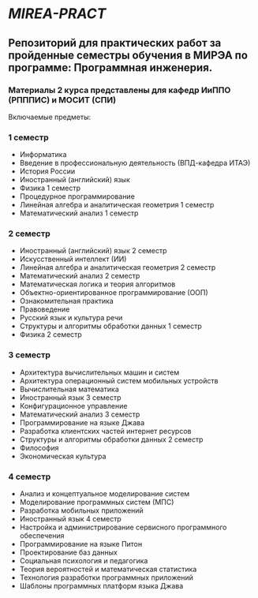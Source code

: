 # *MIREA-PRACT*
## Репозиторий для практических работ за пройденные семестры обучения в МИРЭА по программе: Программная инженерия.
### Материалы 2 курса представлены для кафедр ИиППО (РПППИС) и МОСИТ (СПИ)
Включаемые предметы:
### 1 семестр
+ Информатика
+ Введение в профессиональную деятельность (ВПД-кафедра ИТАЭ)
+ История России
+ Иностранный (английский) язык
+ Физика 1 семестр
+ Процедурное программирование
+ Линейная алгебра и аналитическая геометрия 1 семестр
+ Математический анализ 1 семестр
### 2 семестр
+ Иностранный (английский) язык 2 семестр
+ Искусственный интеллект (ИИ)
+ Линейная алгебра и аналитическая геометрия 2 семестр
+ Математический анализ 2 семестр
+ Математическая логика и теория алгоритмов
+ Объектно-ориентированное программирование (ООП)
+ Ознакомительная практика
+ Правоведение
+ Русский язык и культура речи
+ Структуры и алгоритмы обработки данных 1 семестр
+ Физика 2 семестр
### 3 семестр
+ Архитектура вычислительных машин и систем
+ Архитектура операционный систем мобильных устройств
+ Вычислительная математика
+ Иностранный язык 3 семестр
+ Конфигурационное управление
+ Математический анализ 3 семестр
+ Программирование на языке Джава
+ Разработка клиентских частей интернет ресурсов
+ Структуры и алгоритмы обработки данных 2 семестр
+ Философия
+ Экономическая культура
### 4 семестр
+ Анализ и концептуальное моделирование систем
+ Моделирование программных систем (МПС)
+ Разработка мобильных приложений
+ Иностранный язык 4 семестр
+ Настройка и администрирование сервисного программного обеспечения
+ Программирование на языке Питон
+ Проектирование баз данных
+ Социальная психология и педагогика
+ Теория вероятностей и математическая статистика
+ Технология разработки программных приложений
+ Шаблоны программных платформ языка Джава
